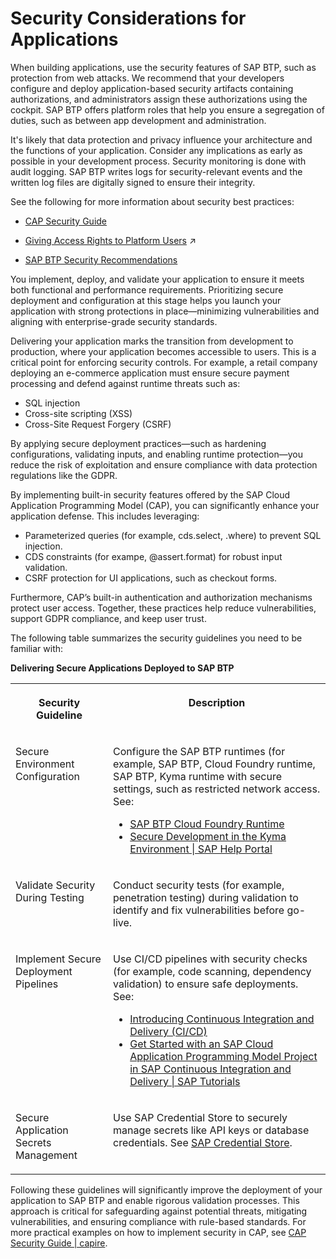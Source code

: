 <!-- loioa73f6fff77634faab60241c7ea719f90 -->

# Security Considerations for Applications

When building applications, use the security features of SAP BTP, such as protection from web attacks. We recommend that your developers configure and deploy application-based security artifacts containing authorizations, and administrators assign these authorizations using the cockpit. SAP BTP offers platform roles that help you ensure a segregation of duties, such as between app development and administration.

It's likely that data protection and privacy influence your architecture and the functions of your application. Consider any implications as early as possible in your development process. Security monitoring is done with audit logging. SAP BTP writes logs for security-relevant events and the written log files are digitally signed to ensure their integrity.

See the following for more information about security best practices:

-   [CAP Security Guide](https://cap.cloud.sap/docs/guides/security/)

-   [Giving Access Rights to Platform Users](https://help.sap.com/viewer/df50977d8bfa4c9a8a063ddb37113c43/Cloud/en-US/a03d08e4038b46d480c410395593bbd2.html "If you've set up a staged development environment using different subaccounts or spaces, such as for development, testing, and production, grant the Cloud Development Team access to development subaccounts and environments. Only grant the Platform Engineering Team or Center of Expertise (CoE) access to the testing and production subaccounts or environments.") :arrow_upper_right:

-   [SAP BTP Security Recommendations](https://help.sap.com/docs/btp/sap-btp-security-recommendations-c8a9bb59fe624f0981efa0eff2497d7d/sap-btp-security-recommendations?version=Cloud)


You implement, deploy, and validate your application to ensure it meets both functional and performance requirements. Prioritizing secure deployment and configuration at this stage helps you launch your application with strong protections in place—minimizing vulnerabilities and aligning with enterprise-grade security standards.

Delivering your application marks the transition from development to production, where your application becomes accessible to users. This is a critical point for enforcing security controls. For example, a retail company deploying an e-commerce application must ensure secure payment processing and defend against runtime threats such as:

-   SQL injection
-   Cross-site scripting \(XSS\)
-   Cross-Site Request Forgery \(CSRF\)

By applying secure deployment practices—such as hardening configurations, validating inputs, and enabling runtime protection—you reduce the risk of exploitation and ensure compliance with data protection regulations like the GDPR.

By implementing built-in security features offered by the SAP Cloud Application Programming Model \(CAP\), you can significantly enhance your application defense. This includes leveraging:

-   Parameterized queries \(for example, cds.select, .where\) to prevent SQL injection.
-   CDS constraints \(for exampe, @assert.format\) for robust input validation.
-   CSRF protection for UI applications, such as checkout forms.

Furthermore, CAP’s built-in authentication and authorization mechanisms protect user access. Together, these practices help reduce vulnerabilities, support GDPR compliance, and keep user trust.

The following table summarizes the security guidelines you need to be familiar with:

**Delivering Secure Applications Deployed to SAP BTP**


<table>
<tr>
<th valign="top">

Security Guideline

</th>
<th valign="top">

Description

</th>
</tr>
<tr>
<td valign="top">

Secure Environment Configuration

</td>
<td valign="top">

Configure the SAP BTP runtimes \(for example, SAP BTP, Cloud Foundry runtime, SAP BTP, Kyma runtime with secure settings, such as restricted network access. See:

-   [SAP BTP Cloud Foundry Runtime](https://help.sap.com/docs/cf-runtime/cloud-foundry-runtime/security?version=Cloud)
-   [Secure Development in the Kyma Environment | SAP Help Portal](https://help.sap.com/docs/btp/sap-business-technology-platform/secure-development-in-kyma-environment?version=Cloud)



</td>
</tr>
<tr>
<td valign="top">

Validate Security During Testing

</td>
<td valign="top">

Conduct security tests \(for example, penetration testing\) during validation to identify and fix vulnerabilities before go-live.

</td>
</tr>
<tr>
<td valign="top">

Implement Secure Deployment Pipelines

</td>
<td valign="top">

Use CI/CD pipelines with security checks \(for example, code scanning, dependency validation\) to ensure safe deployments. See:

-   [Introducing Continuous Integration and Delivery \(CI/CD\)](introducing-continuous-integration-and-delivery-ci-cd-8ee5353.md)
-   [Get Started with an SAP Cloud Application Programming Model Project in SAP Continuous Integration and Delivery | SAP Tutorials](https://developers.sap.com/tutorials/cicd-start-cap.html)



</td>
</tr>
<tr>
<td valign="top">

Secure Application Secrets Management

</td>
<td valign="top">

Use SAP Credential Store to securely manage secrets like API keys or database credentials. See [SAP Credential Store](https://help.sap.com/docs/credential-store/sap-credential-store/sap-credential-store?version=Cloud&locale=en-US).

</td>
</tr>
</table>

Following these guidelines will significantly improve the deployment of your application to SAP BTP and enable rigorous validation processes. This approach is critical for safeguarding against potential threats, mitigating vulnerabilities, and ensuring compliance with rule-based standards. For more practical examples on how to implement security in CAP, see [CAP Security Guide | capire](https://cap.cloud.sap/docs/guides/security/).

